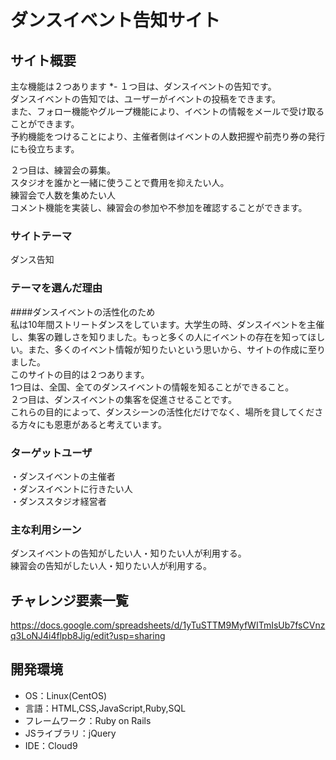 # ダンスイベント告知サイト

## サイト概要
主な機能は２つあります
*-
１つ目は、ダンスイベントの告知です。</br>
ダンスイベントの告知では、ユーザーがイベントの投稿をできます。</br>
また、フォロー機能やグループ機能により、イベントの情報をメールで受け取ることができます。</br>
予約機能をつけることにより、主催者側はイベントの人数把握や前売り券の発行にも役立ちます。</br>

２つ目は、練習会の募集。</br>
スタジオを誰かと一緒に使うことで費用を抑えたい人。</br>
練習会で人数を集めたい人</br>
コメント機能を実装し、練習会の参加や不参加を確認することができます。</br>


### サイトテーマ
ダンス告知

### テーマを選んだ理由
####ダンスイベントの活性化のため</br>
私は10年間ストリートダンスをしています。大学生の時、ダンスイベントを主催し、集客の難しさを知りました。もっと多くの人にイベントの存在を知ってほしい。また、多くのイベント情報が知りたいという思いから、サイトの作成に至りました。</br>
このサイトの目的は２つあります。</br>1つ目は、全国、全てのダンスイベントの情報を知ることができること。</br>２つ目は、ダンスイベントの集客を促進させることです。</br>これらの目的によって、ダンスシーンの活性化だけでなく、場所を貸してくださる方々にも恩恵があると考えています。
### ターゲットユーザ
・ダンスイベントの主催者</br>
・ダンスイベントに行きたい人</br>
・ダンススタジオ経営者

### 主な利用シーン
ダンスイベントの告知がしたい人・知りたい人が利用する。</br>
練習会の告知がしたい人・知りたい人が利用する。

## チャレンジ要素一覧
<https://docs.google.com/spreadsheets/d/1yTuSTTM9MyfWITmIsUb7fsCVnzq3LoNJ4i4flpb8Jig/edit?usp=sharing>

## 開発環境
- OS：Linux(CentOS)
- 言語：HTML,CSS,JavaScript,Ruby,SQL
- フレームワーク：Ruby on Rails
- JSライブラリ：jQuery
- IDE：Cloud9
